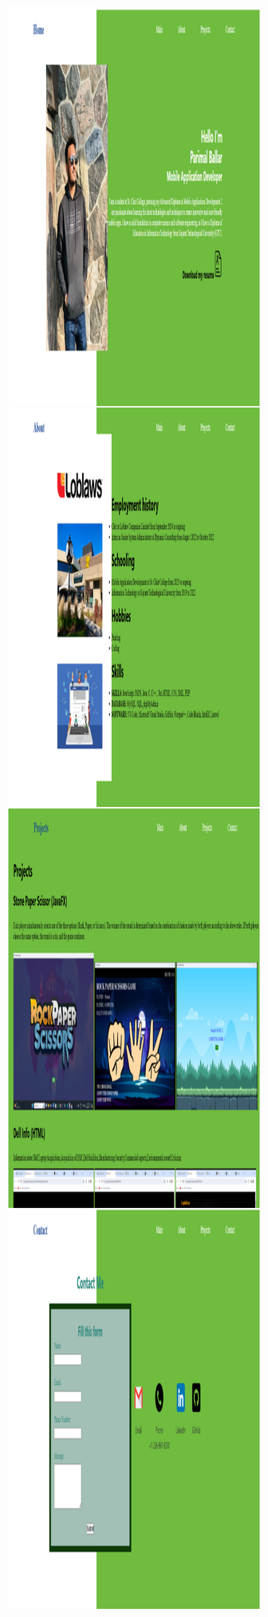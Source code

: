 <img src="1.png" width="1000" height="800">
<img src="2.png" width="1000" height="800">
<img src="3.png" width="1000" height="800">
<img src="4.png" width="1000" height="800">
